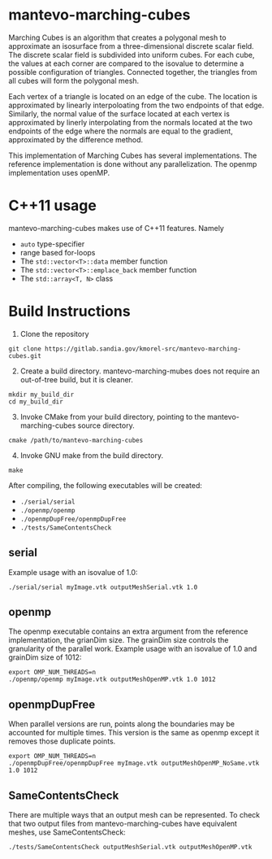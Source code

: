 # mantevo-marching-cubes #

Marching Cubes is an algorithm that creates a polygonal mesh to approximate an isosurface
from a three-dimensional discrete scalar field. The discrete scalar field is subdivided into
uniform cubes. For each cube, the values at each corner are compared to the isovalue
to determine a possible configuration of triangles. Connected together, the triangles from all
cubes will form the polygonal mesh.

Each vertex of a triangle is located on an edge of the cube. The location is approximated
by linearly interpoloating from the two endpoints of that edge. Similarly, the normal value of the
surface located at each vertex is approximated by linerly interpolating from the normals located at the
two endpoints of the edge where the normals are equal to the gradient, approximated by the difference
method.

This implementation of Marching Cubes has several implementations. The reference implementation
is done without any parallelization. The openmp implementation uses openMP.

# C++11 usage #

mantevo-marching-cubes makes use of C++11 features. Namely
* `auto` type-specifier
* range based for-loops
* The `std::vector<T>::data` member function
* The `std::vector<T>::emplace_back` member function
* The `std::array<T, N>` class

# Build Instructions #
1. Clone the repository

```
git clone https://gitlab.sandia.gov/kmorel-src/mantevo-marching-cubes.git
```
2. Create a build directory. mantevo-marching-mubes does not require an out-of-tree build, but it is
cleaner.

```
mkdir my_build_dir
cd my_build_dir
```
3. Invoke CMake from your build directory, pointing to the mantevo-marching-cubes source directory.

```
cmake /path/to/mantevo-marching-cubes
```
4. Invoke GNU make from the build directory.

```
make
```

After compiling, the following executables will be created:
* `./serial/serial`
* `./openmp/openmp`
* `./openmpDupFree/openmpDupFree`
* `./tests/SameContentsCheck`

## serial ##
Example usage with an isovalue of 1.0:
```
./serial/serial myImage.vtk outputMeshSerial.vtk 1.0
```

## openmp ##
The openmp executable contains an extra argument from the reference implementation, the
grianDim size. The grainDim size controls the granularity of the parallel work.
Example usage with an isovalue of 1.0 and grainDim size of 1012:
```
export OMP_NUM_THREADS=n
./openmp/openmp myImage.vtk outputMeshOpenMP.vtk 1.0 1012
```

## openmpDupFree ##
When parallel versions are run, points along the boundaries may be accounted for multiple
times. This version is the same as openmp except it removes those duplicate points.
```
export OMP_NUM_THREADS=n
./openmpDupFree/openmpDupFree myImage.vtk outputMeshOpenMP_NoSame.vtk 1.0 1012
```

## SameContentsCheck ##
There are multiple ways that an output mesh can be represented. To check that two output files
from mantevo-marching-cubes have equivalent meshes, use SameContentsCheck:
```
./tests/SameContentsCheck outputMeshSerial.vtk outputMeshOpenMP.vtk
```


